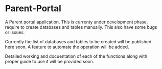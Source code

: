 # Parent-Portal

A Parent portal application. This is currenty under development phase, require to create databases and tables manually. This also have some bugs or issues.

Currently the list of databases and tables to be created will be published here soon. A feature to automate the operation will be added.

Detailed working and docuentation of each of the functions along with proper guide to use it will be provided soon.
